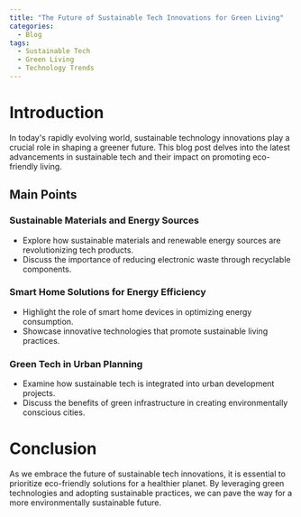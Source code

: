 ```yaml
---
title: "The Future of Sustainable Tech Innovations for Green Living"
categories:
  - Blog
tags:
  - Sustainable Tech
  - Green Living
  - Technology Trends
---
```


# Introduction
In today's rapidly evolving world, sustainable technology innovations play a crucial role in shaping a greener future. This blog post delves into the latest advancements in sustainable tech and their impact on promoting eco-friendly living.

## Main Points
### Sustainable Materials and Energy Sources
- Explore how sustainable materials and renewable energy sources are revolutionizing tech products.
- Discuss the importance of reducing electronic waste through recyclable components.

### Smart Home Solutions for Energy Efficiency
- Highlight the role of smart home devices in optimizing energy consumption.
- Showcase innovative technologies that promote sustainable living practices.

### Green Tech in Urban Planning
- Examine how sustainable tech is integrated into urban development projects.
- Discuss the benefits of green infrastructure in creating environmentally conscious cities.

# Conclusion
As we embrace the future of sustainable tech innovations, it is essential to prioritize eco-friendly solutions for a healthier planet. By leveraging green technologies and adopting sustainable practices, we can pave the way for a more environmentally sustainable future.